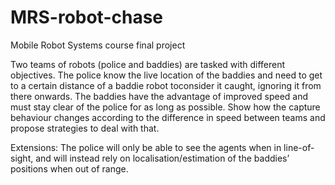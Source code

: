 # MRS-robot-chase
Mobile Robot Systems course final project

Two teams of robots (police and baddies) are tasked with different objectives. The police know the live location of the baddies and need to get to a certain distance of a baddie robot toconsider it caught, ignoring it from there onwards. The baddies have the advantage of improved speed and must stay clear of the police for as long as possible. Show how the capture behaviour changes according to the difference in speed between teams and propose strategies to deal with that.

Extensions: The police will only be able to see the agents when in line-of-sight, and will instead rely on localisation/estimation of the baddies’ positions when out of range.


